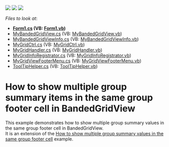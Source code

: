 <!-- default badges list -->
![](https://img.shields.io/endpoint?url=https://codecentral.devexpress.com/api/v1/VersionRange/128631798/14.1.3%2B)
[![](https://img.shields.io/badge/Open_in_DevExpress_Support_Center-FF7200?style=flat-square&logo=DevExpress&logoColor=white)](https://supportcenter.devexpress.com/ticket/details/E4900)
[![](https://img.shields.io/badge/📖_How_to_use_DevExpress_Examples-e9f6fc?style=flat-square)](https://docs.devexpress.com/GeneralInformation/403183)
<!-- default badges end -->
<!-- default file list -->
*Files to look at*:

* **[Form1.cs](./CS/Form1.cs) (VB: [Form1.vb](./VB/Form1.vb))**
* [MyBandedGridView.cs](./CS/MyGridCtrl/MyBandedGridView.cs) (VB: [MyBandedGridView.vb](./VB/MyGridCtrl/MyBandedGridView.vb))
* [MyBandedGridViewInfo.cs](./CS/MyGridCtrl/MyBandedGridViewInfo.cs) (VB: [MyBandedGridViewInfo.vb](./VB/MyGridCtrl/MyBandedGridViewInfo.vb))
* [MyGridCtrl.cs](./CS/MyGridCtrl/MyGridCtrl.cs) (VB: [MyGridCtrl.vb](./VB/MyGridCtrl/MyGridCtrl.vb))
* [MyGridHandler.cs](./CS/MyGridCtrl/MyGridHandler.cs) (VB: [MyGridHandler.vb](./VB/MyGridCtrl/MyGridHandler.vb))
* [MyGridInfoRegistrator.cs](./CS/MyGridCtrl/MyGridInfoRegistrator.cs) (VB: [MyGridInfoRegistrator.vb](./VB/MyGridCtrl/MyGridInfoRegistrator.vb))
* [MyGridViewFooterMenu.cs](./CS/MyGridCtrl/MyGridViewFooterMenu.cs) (VB: [MyGridViewFooterMenu.vb](./VB/MyGridCtrl/MyGridViewFooterMenu.vb))
* [ToolTipHelper.cs](./CS/MyGridCtrl/ToolTipHelper.cs) (VB: [ToolTipHelper.vb](./VB/MyGridCtrl/ToolTipHelper.vb))
<!-- default file list end -->
# How to show multiple group summary items in the same group footer cell in BandedGridView


<p>This example demonstrates how to show multiple group summary values in the same group footer cell in BandedGridView. <br />
It is an extension of the  <a href="https://www.devexpress.com/Support/Center/p/E3607">How to show multiple group summary values in the same group footer cell</a> example.</p>

<br/>


